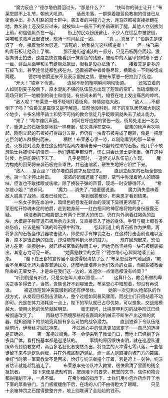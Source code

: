 　　“魔力反应？”德尔塔伯爵回过头，“那是什么？”
　　“快叫你的骑士让开！”布莱恩顾不上礼节，朝他大吼道。
　　话音未落，一群穿着靛蓝色教袍的信徒已从街角冲出，扑入引路的骑士群中。袭击者的冲撞力之大，连马匹都被直接掀翻在地。数名骑士还没反应过来，就被如山一般压下的坐骑碾断了腿，其他人立刻拔剑上前，和信徒厮杀在一起。
　　街上的民众纷纷避让，不少人在慌乱中被挤倒，哭喊和求救声此起彼伏，现场一时间乱成一团。
　　“真……真反了！”伯爵先是惊讶了一会，接着勃然大怒道，“该死的，给我杀光这些叛逆者！”
　　但一块飞来的青石板让他闭上了嘴。
　　那正是街道铺装的一部分，只见石板腾空而起，狠狠向骑士拍去，速度之快仅能看到一抹青色的残影，被砸中的人盔甲顿时瘪下去了一截，鲜血从面甲和关节缝隙处飙出，眼看是没办法活了。
　　接着又是更多的石板飞出，甚至连信徒都包括在内。竖着被砸中者骨骼尽碎，横着挨一下则被切成两截。
　　德尔塔伯爵还来不及表示震撼之情，便被布莱恩一把拉到了街边。
　　“开火！”铁斧下令道。
　　连绵不断的枪响瞬间响彻街道。
　　还站立着的人如同割麦子般倒下，原本混乱不堪的队伍前方出现了短暂的空旷。当硝烟散尽，现场只剩下一地躺倒的骑士和信徒，有些尚未断气，缩卷在地上发出痛苦的呻吟。
　　“敌人呢？”布莱恩一眼不眨地盯着街角，神情如临大敌。
　　“敌人……不都倒下了吗？”伯爵又是震惊又是不解道。显然他没料到，陛下的军队居然强大到这个地步，十多名银甲骑士和势不可挡的教会信徒几乎眨眼间就失去了战斗能力。
　　“来了！”希尔维厉声道。
　　如同在呼应她的警告一般，街角处走出一名女子，街道上的石板像是地毯一样卷起，依次漂浮在空中。
　　密集的枪声再次响起，刚刚立起的石板被打得四分五裂，但仍有一块青石板完成了翻转，像是一把厚刃巨剑朝人群横扫而来。
　　糟糕！布莱恩心里一凉，以刚刚看到的那一幕来说，火枪绝对没办法在这么短的距离内准确击碎一块翻转过来的石板。他几乎不敢想象士兵被切中的情景——他们连铁甲都没有，伤亡只会比骑士更惨重。但在这种时候，也只能硬抗下去了。
　　几乎是同时，一道紫光从队伍前方乍现。
　　魔力构成的囚笼将来袭石板完全罩住，并迅速缩紧，硬生生地把它阻拦下来。
　　“敌人……是女巫？”德尔塔伯爵这才反应过来。
　　直到立起来的石板全部坠地，第一军才停止射击。
　　浓浓的硝烟遮蔽了视野，空气中弥漫着呛人的硫磺味，但谁也不敢揉眼或咳嗽，除了换装子弹的声音，现场一时安静得吓人
　　“希尔维小姐？”铁斧问。
　　“魔力……消失了，”她缓缓说道。
　　魔力消失意味着敌人脱离了战场，或者已经死亡。
　　等到烟雾散尽，布莱恩才看到结果。
　　一名女子倒在血泊中，暗绿色的卷发在鲜血的浸润下显得更浓郁了。
　　布莱恩松开惊魂未定的伯爵，走到她身前——红白相间的神官袍将她的身份展露无疑。
　　纯洁者胸口和腹部上有两个巴掌大的伤口，仍在向外淌着红褐色的血块，大概是子弹穿透石板后余力未消，又直接贯入了她的身体。手臂与腿上都有多处伤痕，应该是被飞溅的碎石擦中所致。
　　卷起街道上的青石板作为护盾，再将多余的石板当作武器攻击敌人，即使对手有神罚之石，在这种打击面前也难以近身，原本是很正确的做法，却没能预料到火枪的威力。
　　现在回想起来，恐怕对方在第一轮攒射中，就已经被密集的弹雨击中，但她仍然坚持将一块石板翻转掷出，其意志力可见一斑。
　　“她真是教会的女巫？”德尔塔小心翼翼地凑上前来。
　　“陛下在王都的宣传里不是说得很清楚了么？”布莱恩没好气地回道，“教会不单用狂化药丸毒害普通民众，还暗地里培养为他们效命的女巫，而那些被教会陷害的无辜女子，才是站在我们这一边的，难道你一点消息都没有听闻？”
　　“听到倒是有听过，只是实在叫人难以置信……”
　　这算什么，教会所做的卑劣之事多得去了，当然，贵族也好不到哪里去。布莱恩心中暗想着，却没有再说话。
　　被这场短暂冲突震慑到的还有伊蒂丝。
　　她第一次见到火枪部队的作战方式，从发现目标到击溃敌人，整个过程如同暴风骤雨，而战士们只用站着不动即可。光是在体力消耗这一点上，陛下的军队就已占尽优势，可以想象，交战规模越大，使用火枪的优势就越明显。
　　毫无疑问，比拼厚甲利刃的战争形式已经被彻底改变了。
　　再联想下西境那些彻夜轰鸣的机械正不断生产出这样的武器，就知道陛下的领地究竟拥有多么可怕的战争潜力。
　　直到铁斧下令队伍继续前行，伊蒂丝才回过神来。
　　不过她心中的信念更加坚定了——自己的选择是正确的。
　　第一军拐过街角，不一会便来到了教堂门口，而地上已经躺了许多具尸体，看打扮基本都是巡逻队的。
　　事情的原因很快查明，就在巡逻队遵照命令封锁教堂时，两百多名狂化者突然杀出，将领主的人冲得七零八落，一些信徒留下来与巡逻队纠缠，并在外城区制造混乱，而一些人则直接向城门方向突围。幸好当时第一军离教堂不足百米，恰好与纯洁者撞个正着，若是迟上一刻钟，纯洁者估计就能趁乱逃走了。
　　布莱恩率先带队冲入教堂，很快肃清了里面的残余抵抗者。
　　接下来便是洗劫时刻，按照陛下的要求，教堂的文书、信件和物资都得搜刮干净，一点不留。
　　在希尔维的指示下，士兵们用小包炸药炸开了地下室的厚重铁门，当门板缓缓倒下后，在场的人们不由得瞪大了眼睛。
　　只见十余箱神罚之石摆得整整齐齐，地上则堆满了金灿灿的钱币。